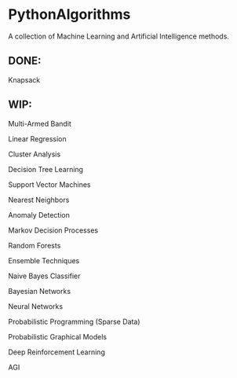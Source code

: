 # PythonAlgorithms

A collection of Machine Learning and Artificial Intelligence
methods.

## DONE:

Knapsack

## WIP:

Multi-Armed Bandit

Linear Regression

Cluster Analysis

Decision Tree Learning

Support Vector Machines

Nearest Neighbors

Anomaly Detection

Markov Decision Processes

Random Forests

Ensemble Techniques

Naive Bayes Classifier

Bayesian Networks

Neural Networks

Probabilistic Programming (Sparse Data)

Probabilistic Graphical Models

Deep Reinforcement Learning

AGI
